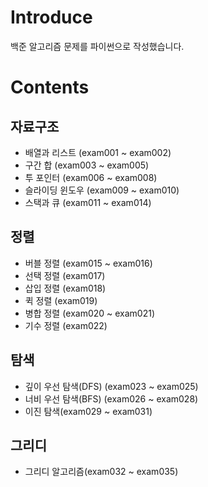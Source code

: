 # Introduce
백준 알고리즘 문제를 파이썬으로 작성했습니다.

# Contents
## 자료구조

- 배열과 리스트 (exam001 ~ exam002)
- 구간 합 (exam003 ~ exam005)
- 투 포인터 (exam006 ~ exam008)
- 슬라이딩 윈도우 (exam009 ~ exam010)
- 스택과 큐 (exam011 ~ exam014)

## 정렬

- 버블 정렬 (exam015 ~ exam016)
- 선택 정렬 (exam017)
- 삽입 정렬 (exam018)
- 퀵 정렬 (exam019)
- 병합 정렬 (exam020 ~ exam021)
- 기수 정렬 (exam022)

## 탐색

- 깊이 우선 탐색(DFS) (exam023 ~ exam025)
- 너비 우선 탐색(BFS) (exam026 ~ exam028)
- 이진 탐색(exam029 ~ exam031)

## 그리디

- 그리디 알고리즘(exam032 ~ exam035)
